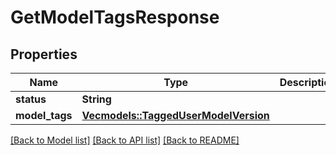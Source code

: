 # GetModelTagsResponse

## Properties

Name | Type | Description | Notes
------------ | ------------- | ------------- | -------------
**status** | **String** |  | 
**model_tags** | [**Vec<models::TaggedUserModelVersion>**](TaggedUserModelVersion.md) |  | 

[[Back to Model list]](../README.md#documentation-for-models) [[Back to API list]](../README.md#documentation-for-api-endpoints) [[Back to README]](../README.md)


